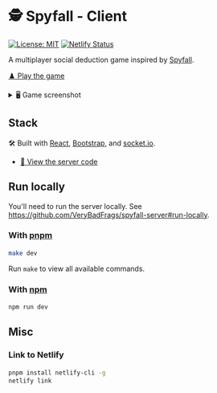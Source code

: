 # 🕵️ Spyfall - Client

[![License: MIT](https://img.shields.io/badge/license-MIT-green)](./LICENSE.txt)
[![Netlify Status](https://api.netlify.com/api/v1/badges/9533fa3b-785d-4ddb-ab13-366089f5d10b/deploy-status)](https://app.netlify.com/sites/heuristic-bartik-850df8/deploys)

A multiplayer social deduction game inspired by [Spyfall](https://hwint.ru/portfolio-item/spyfall/).

[♟️ Play the game](https://spy.verybadfrags.com)

<details>
<summary>🖥️ Game screenshot</summary>
<img alt="Game screenshot" src="docs/spyfall-example-01.png"/>
</details>

## Stack

🛠️ Built with [React](https://react.dev),
[Bootstrap](https://getbootstrap.com),
and [socket.io](https://socket.io).

- [💾 View the server code](https://github.com/VeryBadFrags/spyfall-server)

## Run locally

You'll need to run the server locally. See <https://github.com/VeryBadFrags/spyfall-server#run-locally>.

### With [pnpm](https://pnpm.io)

```sh
make dev
```

Run `make` to view all available commands.

### With [npm](https://www.npmjs.com)

```sh
npm run dev
```

## Misc

### Link to Netlify

```sh
pnpm install netlify-cli -g
netlify link
```
